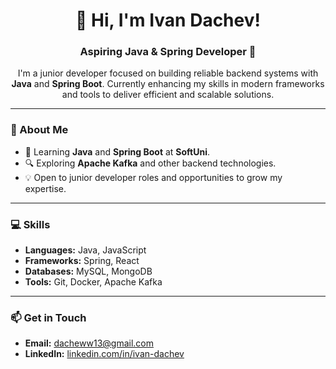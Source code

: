 <h1 align="center">👋 Hi, I'm Ivan Dachev!</h1>
<h3 align="center">Aspiring Java & Spring Developer 🌱</h3>

<p align="center">
  I'm a junior developer focused on building reliable backend systems with <strong>Java</strong> and <strong>Spring Boot</strong>.  
  Currently enhancing my skills in modern frameworks and tools to deliver efficient and scalable solutions.
</p>

---

### 🌱 About Me
- 📖 Learning **Java** and **Spring Boot** at **SoftUni**.  
- 🔍 Exploring **Apache Kafka** and other backend technologies.  
- 💡 Open to junior developer roles and opportunities to grow my expertise.

---

### 💻 Skills
- **Languages:** Java, JavaScript 
- **Frameworks:** Spring, React  
- **Databases:** MySQL, MongoDB  
- **Tools:** Git, Docker, Apache Kafka  

---

### 📫 Get in Touch
- **Email:** [dacheww13@gmail.com](mailto:dacheww13@gmail.com)  
- **LinkedIn:** [linkedin.com/in/ivan-dachev](https://www.linkedin.com/in/ivan-dachev)
